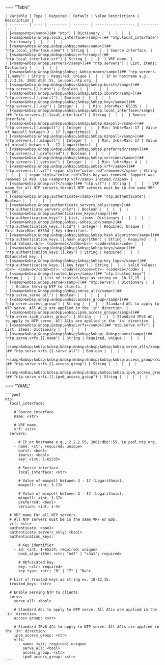 <!--
  ~ Copyright (c) 2025 Arista Networks, Inc.
  ~ Use of this source code is governed by the Apache License 2.0
  ~ that can be found in the LICENSE file.
  -->
=== "Table"

    | Variable | Type | Required | Default | Value Restrictions | Description |
    | -------- | ---- | -------- | ------- | ------------------ | ----------- |
    | [<samp>ntp</samp>](## "ntp") | Dictionary |  |  |  |  |
    | [<samp>&nbsp;&nbsp;local_interface</samp>](## "ntp.local_interface") | Dictionary |  |  |  |  |
    | [<samp>&nbsp;&nbsp;&nbsp;&nbsp;name</samp>](## "ntp.local_interface.name") | String |  |  |  | Source interface. |
    | [<samp>&nbsp;&nbsp;&nbsp;&nbsp;vrf</samp>](## "ntp.local_interface.vrf") | String |  |  |  | VRF name. |
    | [<samp>&nbsp;&nbsp;servers</samp>](## "ntp.servers") | List, items: Dictionary |  |  |  |  |
    | [<samp>&nbsp;&nbsp;&nbsp;&nbsp;-&nbsp;name</samp>](## "ntp.servers.[].name") | String | Required, Unique |  |  | IP or hostname e.g., 2.2.2.55, 2001:db8::55, ie.pool.ntp.org. |
    | [<samp>&nbsp;&nbsp;&nbsp;&nbsp;&nbsp;&nbsp;burst</samp>](## "ntp.servers.[].burst") | Boolean |  |  |  |  |
    | [<samp>&nbsp;&nbsp;&nbsp;&nbsp;&nbsp;&nbsp;iburst</samp>](## "ntp.servers.[].iburst") | Boolean |  |  |  |  |
    | [<samp>&nbsp;&nbsp;&nbsp;&nbsp;&nbsp;&nbsp;key</samp>](## "ntp.servers.[].key") | Integer |  |  | Min: 1<br>Max: 65535 |  |
    | [<samp>&nbsp;&nbsp;&nbsp;&nbsp;&nbsp;&nbsp;local_interface</samp>](## "ntp.servers.[].local_interface") | String |  |  |  | Source interface. |
    | [<samp>&nbsp;&nbsp;&nbsp;&nbsp;&nbsp;&nbsp;maxpoll</samp>](## "ntp.servers.[].maxpoll") | Integer |  |  | Min: 3<br>Max: 17 | Value of maxpoll between 3 - 17 (Logarithmic). |
    | [<samp>&nbsp;&nbsp;&nbsp;&nbsp;&nbsp;&nbsp;minpoll</samp>](## "ntp.servers.[].minpoll") | Integer |  |  | Min: 3<br>Max: 17 | Value of minpoll between 3 - 17 (Logarithmic). |
    | [<samp>&nbsp;&nbsp;&nbsp;&nbsp;&nbsp;&nbsp;preferred</samp>](## "ntp.servers.[].preferred") | Boolean |  |  |  |  |
    | [<samp>&nbsp;&nbsp;&nbsp;&nbsp;&nbsp;&nbsp;version</samp>](## "ntp.servers.[].version") | Integer |  |  | Min: 1<br>Max: 4 |  |
    | [<samp>&nbsp;&nbsp;&nbsp;&nbsp;&nbsp;&nbsp;vrf</samp>](## "ntp.servers.[].vrf") <span style="color:red">removed</span> | String |  |  |  | <span style="color:red">This key was removed. Support was removed in AVD. Use <samp>ntp.vrf</samp> instead.</span> |
    | [<samp>&nbsp;&nbsp;vrf</samp>](## "ntp.vrf") | String |  |  |  | VRF name for all NTP servers.<br>All NTP servers must be in the same VRF on EOS. |
    | [<samp>&nbsp;&nbsp;authenticate</samp>](## "ntp.authenticate") | Boolean |  |  |  |  |
    | [<samp>&nbsp;&nbsp;authenticate_servers_only</samp>](## "ntp.authenticate_servers_only") | Boolean |  |  |  |  |
    | [<samp>&nbsp;&nbsp;authentication_keys</samp>](## "ntp.authentication_keys") | List, items: Dictionary |  |  |  |  |
    | [<samp>&nbsp;&nbsp;&nbsp;&nbsp;-&nbsp;id</samp>](## "ntp.authentication_keys.[].id") | Integer | Required, Unique |  | Min: 1<br>Max: 65534 | Key identifier. |
    | [<samp>&nbsp;&nbsp;&nbsp;&nbsp;&nbsp;&nbsp;hash_algorithm</samp>](## "ntp.authentication_keys.[].hash_algorithm") | String | Required |  | Valid Values:<br>- <code>md5</code><br>- <code>sha1</code> |  |
    | [<samp>&nbsp;&nbsp;&nbsp;&nbsp;&nbsp;&nbsp;key</samp>](## "ntp.authentication_keys.[].key") | String | Required |  |  | Obfuscated key. |
    | [<samp>&nbsp;&nbsp;&nbsp;&nbsp;&nbsp;&nbsp;key_type</samp>](## "ntp.authentication_keys.[].key_type") | String |  |  | Valid Values:<br>- <code>0</code><br>- <code>7</code><br>- <code>8a</code> |  |
    | [<samp>&nbsp;&nbsp;trusted_keys</samp>](## "ntp.trusted_keys") | String |  |  |  | List of trusted-keys as string ex. 10-12,15. |
    | [<samp>&nbsp;&nbsp;serve</samp>](## "ntp.serve") | Dictionary |  |  |  | Enable Serving NTP to clients. |
    | [<samp>&nbsp;&nbsp;&nbsp;&nbsp;serve_all</samp>](## "ntp.serve.serve_all") | Boolean |  |  |  |  |
    | [<samp>&nbsp;&nbsp;&nbsp;&nbsp;access_group</samp>](## "ntp.serve.access_group") | String |  |  |  | Standard ACL to apply to NTP serve. All ACLs are applied in the 'in' direction. |
    | [<samp>&nbsp;&nbsp;&nbsp;&nbsp;ipv6_access_group</samp>](## "ntp.serve.ipv6_access_group") | String |  |  |  | Standard IPv6 ACL to apply to NTP serve. All ACLs are applied in the 'in' direction. |
    | [<samp>&nbsp;&nbsp;&nbsp;&nbsp;vrfs</samp>](## "ntp.serve.vrfs") | List, items: Dictionary |  |  |  |  |
    | [<samp>&nbsp;&nbsp;&nbsp;&nbsp;&nbsp;&nbsp;-&nbsp;name</samp>](## "ntp.serve.vrfs.[].name") | String | Required, Unique |  |  |  |
    | [<samp>&nbsp;&nbsp;&nbsp;&nbsp;&nbsp;&nbsp;&nbsp;&nbsp;serve_all</samp>](## "ntp.serve.vrfs.[].serve_all") | Boolean |  |  |  |  |
    | [<samp>&nbsp;&nbsp;&nbsp;&nbsp;&nbsp;&nbsp;&nbsp;&nbsp;access_group</samp>](## "ntp.serve.vrfs.[].access_group") | String |  |  |  |  |
    | [<samp>&nbsp;&nbsp;&nbsp;&nbsp;&nbsp;&nbsp;&nbsp;&nbsp;ipv6_access_group</samp>](## "ntp.serve.vrfs.[].ipv6_access_group") | String |  |  |  |  |

=== "YAML"

    ```yaml
    ntp:
      local_interface:

        # Source interface.
        name: <str>

        # VRF name.
        vrf: <str>
      servers:

          # IP or hostname e.g., 2.2.2.55, 2001:db8::55, ie.pool.ntp.org.
        - name: <str; required; unique>
          burst: <bool>
          iburst: <bool>
          key: <int; 1-65535>

          # Source interface.
          local_interface: <str>

          # Value of maxpoll between 3 - 17 (Logarithmic).
          maxpoll: <int; 3-17>

          # Value of minpoll between 3 - 17 (Logarithmic).
          minpoll: <int; 3-17>
          preferred: <bool>
          version: <int; 1-4>

      # VRF name for all NTP servers.
      # All NTP servers must be in the same VRF on EOS.
      vrf: <str>
      authenticate: <bool>
      authenticate_servers_only: <bool>
      authentication_keys:

          # Key identifier.
        - id: <int; 1-65534; required; unique>
          hash_algorithm: <str; "md5" | "sha1"; required>

          # Obfuscated key.
          key: <str; required>
          key_type: <str; "0" | "7" | "8a">

      # List of trusted-keys as string ex. 10-12,15.
      trusted_keys: <str>

      # Enable Serving NTP to clients.
      serve:
        serve_all: <bool>

        # Standard ACL to apply to NTP serve. All ACLs are applied in the 'in' direction.
        access_group: <str>

        # Standard IPv6 ACL to apply to NTP serve. All ACLs are applied in the 'in' direction.
        ipv6_access_group: <str>
        vrfs:
          - name: <str; required; unique>
            serve_all: <bool>
            access_group: <str>
            ipv6_access_group: <str>
    ```
